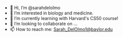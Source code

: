 - 👋 Hi, I’m @sarahdelolmo
- 👀 I’m interested in biology and medicine.
- 🌱 I’m currently learning with Harvard's CS50 course!
- 💞️ I’m looking to collaborate on ...
- 📫 How to reach me: Sarah_DelOlmo1@baylor.edu

<!---
sarahdelolmo/sarahdelolmo is a ✨ special ✨ repository because its `README.md` (this file) appears on your GitHub profile.
You can click the Preview link to take a look at your changes.
--->
